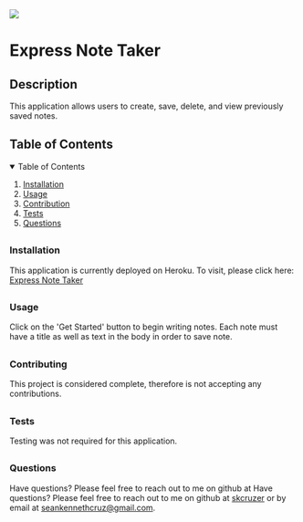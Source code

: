 
<img src='https://img.shields.io/badge/License-None-yellow.svg'>

<h1> Express Note Taker </h1>
<h2> Description </h2>
<p> This application allows users to create, save, delete, and view previously saved notes.  </p>
<h2> Table of Contents </h2>
<details open='open'>
<summary>Table of Contents</summary>
<ol>
<li><a href='#installation'>Installation</a></li>
<li><a href='#usage'>Usage</a></li>
<li><a href='#contribution'>Contribution</a></li>
<li><a href='#tests'>Tests</a></li>
<li><a href='#questions'>Questions</a></li>
</details>

## <h3 id='installation'>Installation</h3>
<p> This application is currently deployed on Heroku. To visit, please click here: <a href='https://express-note-taker-skcruzer.herokuapp.com/'target='_blank'>Express Note Taker </a></p>

## <h3 id='usage'>Usage</h3>
<p> Click on the 'Get Started' button to begin writing notes. Each note must have a title as well as text in the body in order to save note. </p>

## <h3 id='contributing'>Contributing</h3>
<p> This project is considered complete, therefore is not accepting any contributions. </p>

## <h3 id='testing'>Tests</h3>
<p> Testing was not required for this application. </p>

## <h3 id='questions'>Questions</h3>
<p>Have questions? Please feel free to reach out to me on github at Have questions? Please feel free to reach out to me on github at <a href='https://github.com/skcruzer'target='_blank'>skcruzer</a> or by email at <a href='mailto:seankennethcruz@gmail.com'target='_blank'>seankennethcruz@gmail.com</a>.</p>
    